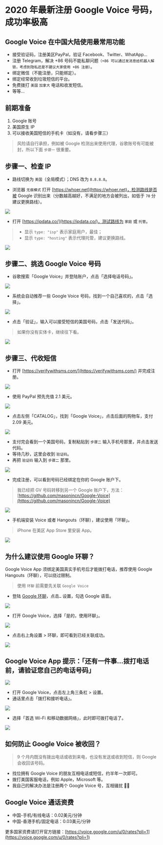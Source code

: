 # 2020 年最新注册 Google Voice 号码，成功率极高

## Google Voice 在中国大陆使用最常用功能

* 接受验证码，注册美区PayPal，验证 Facebook、Twitter、WhatApp…
* 注册 Telegram，解决 +86 号码不能私聊问题`（+86 可以通过发消息给机器人解锁，考虑到隐私还是不建议大家使用 +86 注册）`。
* 绑定微信（不能注册，只能绑定）。
* 绑定经常收到垃圾短信的平台。
* 免费拨打 `美国` `加拿大` 电话和收发短信。
* 等等…

## 前期准备

1. Google 账号
2. 美国原生 IP
3. 可以接收美国短信的手机卡（如没有，请看步骤三）

> 风险请自行承担，例如被 Google 检测出来使用代理，谷歌账号有可能被封，所以下面 `步骤一` 很重要。

## 步骤一、检查 IP

* 路线切换为 `美国`（全局模式）；DNS 改为 `8.8.8.8`。

* 浏览器 `无痕模式` 打开 [https://whoer.net](https://whoer.net)，检测路线是否被 Google 识别出来（分数越高越好，不满足的地方会被列出，如低于 `70` 分建议更换路线）。

![](pic/002.jpg)

* 打开 [https://ipdata.co/](https://ipdata.co/)，测试路线为 `家庭` 或 `托管`。

> * 显示 `type: "isp"` 表示家庭用户，最佳；
> * 显示 `type: "hosting"` 表示代理托管，建议更换路线。

![](pic/003.jpg)

## 步骤二、挑选 Google Voice 号码

* 谷歌搜索「Google Voice」并登陆账户，点击「选择电话号码」。

![](pic/004.png)

* 系统会自动推荐一些 Google Voice 号码，找到一个自己喜欢的，点击「选择」。

![](pic/005.png)

* 点击「验证」，输入可以接受短信的美国号码，点击「发送代码」。

> 如果你没有实体卡，继续往下看。

![](pic/006.png)

## 步骤三、代收短信

* 打开 [https://verifywithsms.com/](https://verifywithsms.com/) 并完成注册。

![](pic/007.png)

* 使用 PayPal 预先充值 2.1 美元。

![](pic/008.png)

* 点击左侧「CATALOG」，找到「Google Voice」，点击后面的购物车，支付 2.09 美元。

![](pic/009.png)

* 支付完会看到一个美国号码，复制粘贴到 `步骤二` 输入手机号那里，并点击发送代码。
* 等待几秒，这里会收到 `验证码`。
* 再把 `验证码` 输入到 `步骤二` 那里。

![](pic/010.jpg)

* 完成注册，可以看到号码已经绑定在你的 Google 账户下。

> 我已经把 GV 号码转移到另一个 Google 账户下，方法：[https://github.com/masonincn/Google-Voice](https://github.com/masonincn/Google-Voice)

![](pic/011.png)

* 手机端安装 Voice 或者 Hangouts（环聊），建议使用「环聊」。

> iPhone 在美区 App Store 里安装 App。

![](pic/012.jpg)

## 为什么建议使用 Google 环聊？

Google Voice App 须绑定美国真实手机号后才能拨打电话，推荐使用 Google Hangouts（环聊），可以绕过限制。

> 使用 `环聊` 前需要先关联 `Google Voice`

* 登陆 [Google 环聊](https://hangouts.google.com/?authuser=2)，点击`…` 设置，勾选 Google 语音。

![](pic/015.png)

* 打开 Google Voice，选择「是的，使用环聊」。

![](pic/016.png)

* 点击右上角设置 > 环聊，即可看到已经关联成功。

![](pic/017.png)

## Google Voice App 提示：「还有一件事…拨打电话前，请验证您自己的电话号码」

![](pic/018.png)

- 打开 Google Voice，点击左上角三条杠 > 设置。
- 通话里点击「拨打和接听电话」。

![](pic/013.png)

* 选择「首选 Wi-Fi 和移动数据网络」，此时即可拨打电话了。

![](pic/014.jpg)

## 如何防止 Google Voice 被收回？

> 9 个月内既没有拨出电话或收到来电，也没有发送或收到短信，则 Google 会收回该号码。

* 找位拥有 Google Voice 的朋友互相电话或短信，约半年一次即可。
* 拨打美国客服电话，例如 Apple，Microsoft 等。
* 我自己的解决办法是注册两个 Google Voice 号，互相骚扰 🐶🐶

## Google Voice 通话资费

* 中国-手机/有线电话：0.02美元/分钟
* 中国-香港手机/固定电话：0.03美元/分钟

更多国家资费请打开官方链接：[https://voice.google.com/u/0/rates?pli=1](https://voice.google.com/u/0/rates?pli=1)

